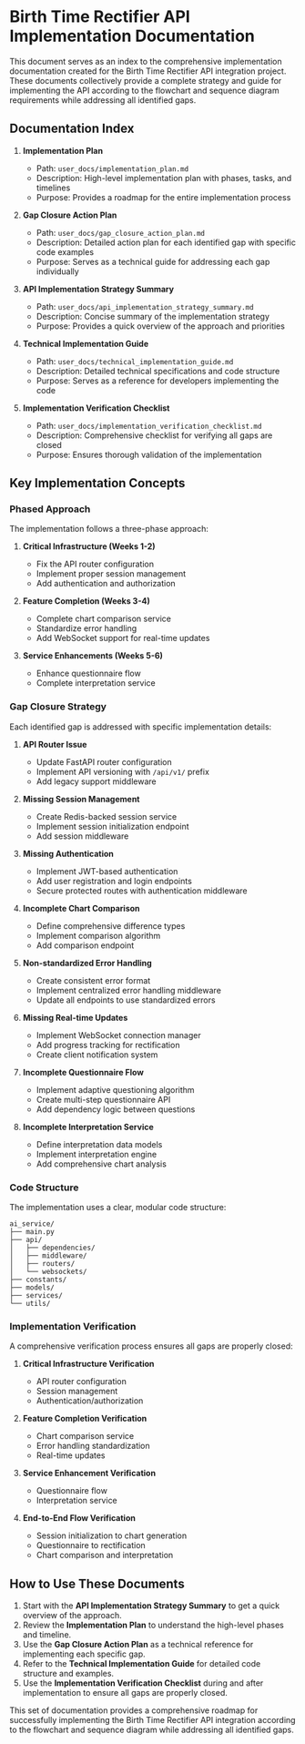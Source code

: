 # Birth Time Rectifier API Implementation Documentation

This document serves as an index to the comprehensive implementation documentation created for the Birth Time Rectifier API integration project. These documents collectively provide a complete strategy and guide for implementing the API according to the flowchart and sequence diagram requirements while addressing all identified gaps.

## Documentation Index

1. **Implementation Plan**
   - Path: `user_docs/implementation_plan.md`
   - Description: High-level implementation plan with phases, tasks, and timelines
   - Purpose: Provides a roadmap for the entire implementation process

2. **Gap Closure Action Plan**
   - Path: `user_docs/gap_closure_action_plan.md`
   - Description: Detailed action plan for each identified gap with specific code examples
   - Purpose: Serves as a technical guide for addressing each gap individually

3. **API Implementation Strategy Summary**
   - Path: `user_docs/api_implementation_strategy_summary.md`
   - Description: Concise summary of the implementation strategy
   - Purpose: Provides a quick overview of the approach and priorities

4. **Technical Implementation Guide**
   - Path: `user_docs/technical_implementation_guide.md`
   - Description: Detailed technical specifications and code structure
   - Purpose: Serves as a reference for developers implementing the code

5. **Implementation Verification Checklist**
   - Path: `user_docs/implementation_verification_checklist.md`
   - Description: Comprehensive checklist for verifying all gaps are closed
   - Purpose: Ensures thorough validation of the implementation

## Key Implementation Concepts

### Phased Approach

The implementation follows a three-phase approach:

1. **Critical Infrastructure (Weeks 1-2)**
   - Fix the API router configuration
   - Implement proper session management
   - Add authentication and authorization

2. **Feature Completion (Weeks 3-4)**
   - Complete chart comparison service
   - Standardize error handling
   - Add WebSocket support for real-time updates

3. **Service Enhancements (Weeks 5-6)**
   - Enhance questionnaire flow
   - Complete interpretation service

### Gap Closure Strategy

Each identified gap is addressed with specific implementation details:

1. **API Router Issue**
   - Update FastAPI router configuration
   - Implement API versioning with `/api/v1/` prefix
   - Add legacy support middleware

2. **Missing Session Management**
   - Create Redis-backed session service
   - Implement session initialization endpoint
   - Add session middleware

3. **Missing Authentication**
   - Implement JWT-based authentication
   - Add user registration and login endpoints
   - Secure protected routes with authentication middleware

4. **Incomplete Chart Comparison**
   - Define comprehensive difference types
   - Implement comparison algorithm
   - Add comparison endpoint

5. **Non-standardized Error Handling**
   - Create consistent error format
   - Implement centralized error handling middleware
   - Update all endpoints to use standardized errors

6. **Missing Real-time Updates**
   - Implement WebSocket connection manager
   - Add progress tracking for rectification
   - Create client notification system

7. **Incomplete Questionnaire Flow**
   - Implement adaptive questioning algorithm
   - Create multi-step questionnaire API
   - Add dependency logic between questions

8. **Incomplete Interpretation Service**
   - Define interpretation data models
   - Implement interpretation engine
   - Add comprehensive chart analysis

### Code Structure

The implementation uses a clear, modular code structure:

```
ai_service/
├── main.py
├── api/
│   ├── dependencies/
│   ├── middleware/
│   ├── routers/
│   └── websockets/
├── constants/
├── models/
├── services/
└── utils/
```

### Implementation Verification

A comprehensive verification process ensures all gaps are properly closed:

1. **Critical Infrastructure Verification**
   - API router configuration
   - Session management
   - Authentication/authorization

2. **Feature Completion Verification**
   - Chart comparison service
   - Error handling standardization
   - Real-time updates

3. **Service Enhancement Verification**
   - Questionnaire flow
   - Interpretation service

4. **End-to-End Flow Verification**
   - Session initialization to chart generation
   - Questionnaire to rectification
   - Chart comparison and interpretation

## How to Use These Documents

1. Start with the **API Implementation Strategy Summary** to get a quick overview of the approach.
2. Review the **Implementation Plan** to understand the high-level phases and timeline.
3. Use the **Gap Closure Action Plan** as a technical reference for implementing each specific gap.
4. Refer to the **Technical Implementation Guide** for detailed code structure and examples.
5. Use the **Implementation Verification Checklist** during and after implementation to ensure all gaps are properly closed.

This set of documentation provides a comprehensive roadmap for successfully implementing the Birth Time Rectifier API integration according to the flowchart and sequence diagram while addressing all identified gaps.
